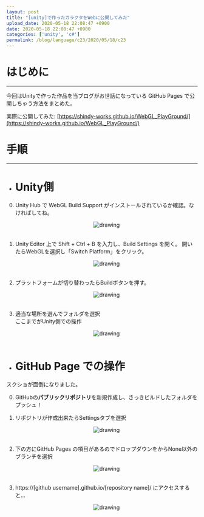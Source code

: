 ```yaml
---
layout: post
title: "[unity]で作ったガラクタをWebに公開してみた"
upload_date: 2020-05-18 22:08:47 +0900
date: 2020-05-18 22:08:47 +0900
categories: ['unity', 'c#']
permalink: /blog/language/c23/2020/05/18/c23
---
```



# はじめに
***
今回はUnityで作った作品を当ブログがお世話になっている GitHub Pages で公開しちゃう方法をまとめた。

実際に公開してみた: [https://shindy-works.github.io/WebGL_PlayGround/](https://shindy-works.github.io/WebGL_PlayGround/)

# 手順
***

- # Unity側

0. Unity Hub で WebGL Build Support がインストールされているか確認。なければしてね。

    <div style="text-align: center" height="360">
        <img src="{{site.baseurl}}/assets/img/unity_web_gl1.png" alt="drawing"/>  
    </div><br>

0. Unity Editor 上で Shift + Ctrl + B を入力し、Build Settings を開く。
開いたらWebGLを選択し「Switch Platform」をクリック。  

    <div style="text-align: center" height="360">
        <img src="{{site.baseurl}}/assets/img/unity_web_gl2.png" alt="drawing"/>  
    </div><br>
    
0. プラットフォームが切り替わったらBuildボタンを押す。  

    <div style="text-align: center" height="360">
        <img src="{{site.baseurl}}/assets/img/unity_web_gl3.png" alt="drawing"/>  
    </div><br>

0. 適当な場所を選んでフォルダを選択  
ここまでがUnity側での操作  

    <div style="text-align: center" height="360">
        <img src="{{site.baseurl}}/assets/img/unity_web_gl4.png" alt="drawing"/>  
    </div><br>

- # GitHub Page での操作
スクショが面倒になりました。

0. GitHubの**パブリックリポジトリ**を新規作成し、さっきビルドしたフォルダをプッシュ！
0. リポジトリが作成出来たらSettingsタブを選択

    <div style="text-align: center" height="360">
        <img src="{{site.baseurl}}/assets/img/unity_web_gl5.png" alt="drawing"/>  
    </div><br>


0. 下の方にGitHub Pages の項目があるのでドロップダウンをからNone以外のブランチを選択

    <div style="text-align: center" height="360">
        <img src="{{site.baseurl}}/assets/img/unity_web_gl6.png" alt="drawing"/>  
    </div><br>


0. https://[github username].github.io/[repository name]/ にアクセスすると...

    <div style="text-align: center" height="360">
        <img src="{{site.baseurl}}/assets/img/unity_web_gl7.png" alt="drawing"/>  
    </div><br>